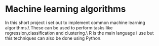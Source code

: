# Machine learning algorithms
In this short project i set out to implement common machine learning algorithms.\ 
These can be used to perform tasks like regression,classification and clustering.\ 
R is the main language i use but this techniques can also be done using Python.